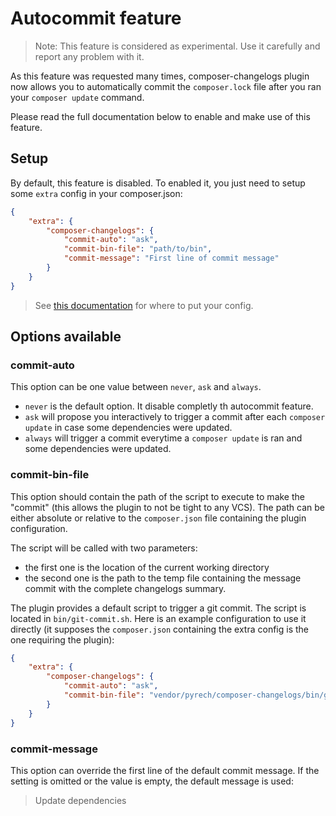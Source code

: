 # Autocommit feature

> Note: This feature is considered as experimental. Use it carefully and
> report any problem with it.

As this feature was requested many times, composer-changelogs plugin now allows
you to automatically commit the `composer.lock` file after you ran your
`composer update` command.

Please read the full documentation below to enable and make use of this feature.

## Setup

By default, this feature is disabled. To enabled it, you just need to setup
some `extra` config in your composer.json:

```json
{
    "extra": {
        "composer-changelogs": {
            "commit-auto": "ask",
            "commit-bin-file": "path/to/bin",
            "commit-message": "First line of commit message"
        }
    }
}
```

> See [this documentation](configuration.md) for where to put your config.

## Options available

### commit-auto

This option can be one value between `never`, `ask` and `always`.

- `never` is the default option. It disable completly th autocommit feature.
- `ask` will propose you interactively to trigger a commit after each
`composer update` in case some dependencies were updated.
- `always` will trigger a commit everytime a `composer update` is ran and some
dependencies were updated.

### commit-bin-file

This option should contain the path of the script to execute to make the
"commit" (this allows the plugin to not be tight to any VCS). The path can be
either absolute or relative to the `composer.json` file containing the plugin
configuration.

The script will be called with two parameters:
- the first one is the location of the current working directory
- the second one is the path to the temp file containing the message commit
with the complete changelogs summary.

The plugin provides a default script to trigger a git commit. The script is
located in `bin/git-commit.sh`. Here is an example configuration to use it
directly (it supposes the `composer.json` containing the extra config is the
one requiring the plugin):

```json
{
    "extra": {
        "composer-changelogs": {
            "commit-auto": "ask",
            "commit-bin-file": "vendor/pyrech/composer-changelogs/bin/git-commit.sh"
        }
    }
}
```

### commit-message

This option can override the first line of the default commit message. If the
setting is omitted or the value is empty, the default message is used:
> Update dependencies
